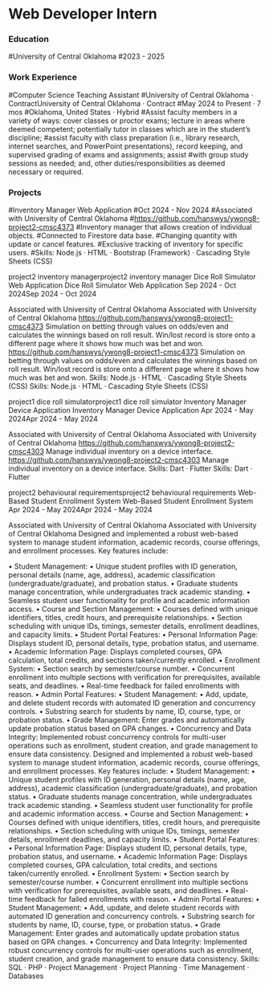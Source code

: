 # Web Developer Intern

### Education
#University of Central Oklahoma
#2023 - 2025

### Work Experience
#Computer Science Teaching Assistant
#University of Central Oklahoma · ContractUniversity of Central Oklahoma · Contract
#May 2024 to Present · 7 mos
#Oklahoma, United States · Hybrid
#Assist faculty members in a variety of ways: cover classes or proctor exams; lecture in areas where deemed competent; potentially tutor in classes which are in the student’s discipline; #assist faculty with class preparation (i.e., library research, internet searches, and PowerPoint presentations), record keeping, and supervised grading of exams and assignments; assist #with group study sessions as needed; and, other duties/responsibilities as deemed necessary or required.

### Projects
#Inventory Manager Web Application
#Oct 2024 - Nov 2024
#Associated with University of Central Oklahoma
#https://github.com/hanswys/ywong8-project2-cmsc4373
#Inventory manager that allows creation of individual objects.
#Connected to Firestore data base.
#Changing quantity with update or cancel features.
#Exclusive tracking of inventory for specific users.
#Skills: Node.js · HTML · Bootstrap (Framework) · Cascading Style Sheets (CSS)

project2 inventory managerproject2 inventory manager
Dice Roll Simulator Web Application
Dice Roll Simulator Web Application
Sep 2024 - Oct 2024Sep 2024 - Oct 2024

Associated with University of Central Oklahoma
Associated with University of Central Oklahoma
https://github.com/hanswys/ywong8-project1-cmsc4373
Simulation on betting through values on odds/even and calculates the winnings based on roll result.
Win/lost record is store onto a different page where it shows how much was bet and won.
https://github.com/hanswys/ywong8-project1-cmsc4373 Simulation on betting through values on odds/even and calculates the winnings based on roll result. Win/lost record is store onto a different page where it shows how much was bet and won.
Skills: Node.js · HTML · Cascading Style Sheets (CSS)
Skills: Node.js · HTML · Cascading Style Sheets (CSS)

project1 dice roll simulatorproject1 dice roll simulator
Inventory Manager Device Application
Inventory Manager Device Application
Apr 2024 - May 2024Apr 2024 - May 2024

Associated with University of Central Oklahoma
Associated with University of Central Oklahoma
https://github.com/hanswys/ywong8-project2-cmsc4303
Manage individual inventory on a device interface.
https://github.com/hanswys/ywong8-project2-cmsc4303 Manage individual inventory on a device interface.
Skills: Dart · Flutter
Skills: Dart · Flutter

project2 behavioural requirementsproject2 behavioural requirements
Web-Based Student Enrollment System
Web-Based Student Enrollment System
Apr 2024 - May 2024Apr 2024 - May 2024

Associated with University of Central Oklahoma
Associated with University of Central Oklahoma
Designed and implemented a robust web-based system to manage student information, academic records, course offerings, and enrollment processes. Key features include:

 • Student Management:
 • Unique student profiles with ID generation, personal details (name, age, address), academic classification (undergraduate/graduate), and probation status.
 • Graduate students manage concentration, while undergraduates track academic standing.
 • Seamless student user functionality for profile and academic information access.
 • Course and Section Management:
 • Courses defined with unique identifiers, titles, credit hours, and prerequisite relationships.
 • Section scheduling with unique IDs, timings, semester details, enrollment deadlines, and capacity limits.
 • Student Portal Features:
 • Personal Information Page: Displays student ID, personal details, type, probation status, and username.
 • Academic Information Page: Displays completed courses, GPA calculation, total credits, and sections taken/currently enrolled.
 • Enrollment System:
 • Section search by semester/course number.
 • Concurrent enrollment into multiple sections with verification for prerequisites, available seats, and deadlines.
 • Real-time feedback for failed enrollments with reason.
 • Admin Portal Features:
 • Student Management:
 • Add, update, and delete student records with automated ID generation and concurrency controls.
 • Substring search for students by name, ID, course, type, or probation status.
 • Grade Management: Enter grades and automatically update probation status based on GPA changes.
 • Concurrency and Data Integrity: Implemented robust concurrency controls for multi-user operations such as enrollment, student creation, and grade management to ensure data consistency.
Designed and implemented a robust web-based system to manage student information, academic records, course offerings, and enrollment processes. Key features include: • Student Management: • Unique student profiles with ID generation, personal details (name, age, address), academic classification (undergraduate/graduate), and probation status. • Graduate students manage concentration, while undergraduates track academic standing. • Seamless student user functionality for profile and academic information access. • Course and Section Management: • Courses defined with unique identifiers, titles, credit hours, and prerequisite relationships. • Section scheduling with unique IDs, timings, semester details, enrollment deadlines, and capacity limits. • Student Portal Features: • Personal Information Page: Displays student ID, personal details, type, probation status, and username. • Academic Information Page: Displays completed courses, GPA calculation, total credits, and sections taken/currently enrolled. • Enrollment System: • Section search by semester/course number. • Concurrent enrollment into multiple sections with verification for prerequisites, available seats, and deadlines. • Real-time feedback for failed enrollments with reason. • Admin Portal Features: • Student Management: • Add, update, and delete student records with automated ID generation and concurrency controls. • Substring search for students by name, ID, course, type, or probation status. • Grade Management: Enter grades and automatically update probation status based on GPA changes. • Concurrency and Data Integrity: Implemented robust concurrency controls for multi-user operations such as enrollment, student creation, and grade management to ensure data consistency.
Skills: SQL · PHP · Project Management · Project Planning · Time Management · Databases
